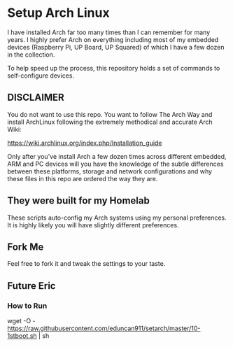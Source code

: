 # Setup Arch Linux

I have installed Arch far too many times than I can remember for many years.  I
highly prefer Arch on everything including most of my embedded devices
(Raspberry Pi, UP Board, UP Squared) of which I have a few dozen in the
collection.  

To help speed up the process, this repository holds a set of commands to
self-configure devices.

## DISCLAIMER

You do not want to use this repo.  You want to follow The Arch Way and install
ArchLinux following the extremely methodical and accurate Arch Wiki:

https://wiki.archlinux.org/index.php/Installation_guide

Only after you've install Arch a few dozen times across different embedded, ARM
and PC devices will you have the knowledge of the subtle differences between 
these platforms, storage and network configurations and why these files in this
repo are ordered the way they are.

## They were built for my Homelab

These scripts auto-config my Arch systems using my personal preferences.  It is
highly likely you will have slightly different preferences.

## Fork Me

Feel free to fork it and tweak the settings to your taste.  

## Future Eric

### How to Run

   wget -O - https://raw.githubusercontent.com/eduncan911/setarch/master/10-1stboot.sh | sh



